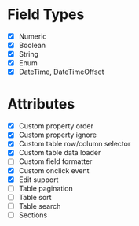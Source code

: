 # Field Types

* [x] Numeric
* [x] Boolean
* [x] String
* [x] Enum
* [x] DateTime, DateTimeOffset

# Attributes

* [x] Custom property order
* [x] Custom property ignore
* [x] Custom table row/column selector
* [x] Custom table data loader
* [ ] Custom field formatter
* [x] Custom onclick event
* [x] Edit support
* [ ] Table pagination
* [ ] Table sort
* [ ] Table search
* [ ] Sections